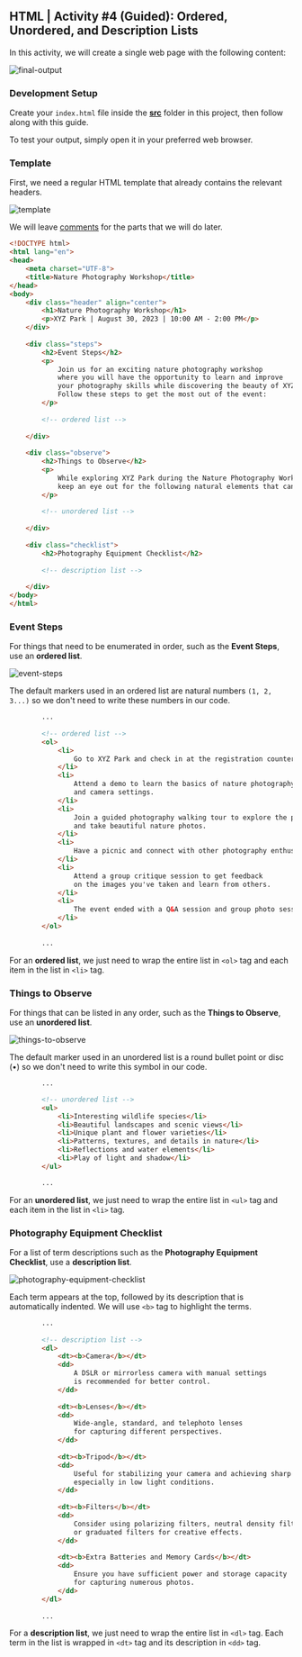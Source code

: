 ## HTML | Activity #4 (Guided): Ordered, Unordered, and Description Lists
In this activity, we will create a single web page with the following content:

![final-output](assets/html-04--01-final-output.jpg)


### Development Setup
Create your `index.html` file inside the [**src**](/src) folder in this project,
then follow along with this guide.

To test your output, simply open it in your preferred web browser.


### Template
First, we need a regular HTML template that already contains the relevant headers.

![template](assets/html-04--02-template.jpg)

We will leave [comments](https://www.w3schools.com/html/html_comments.asp) for the parts that we will do later.

```html
<!DOCTYPE html>
<html lang="en">
<head>
    <meta charset="UTF-8">
    <title>Nature Photography Workshop</title>
</head>
<body>
    <div class="header" align="center">
        <h1>Nature Photography Workshop</h1>
        <p>XYZ Park | August 30, 2023 | 10:00 AM - 2:00 PM</p>
    </div>
    
    <div class="steps">
        <h2>Event Steps</h2>
        <p>
            Join us for an exciting nature photography workshop
            where you will have the opportunity to learn and improve
            your photography skills while discovering the beauty of XYZ Park.
            Follow these steps to get the most out of the event:
        </p>
        
        <!-- ordered list -->
        
    </div>
    
    <div class="observe">
        <h2>Things to Observe</h2>
        <p>
            While exploring XYZ Park during the Nature Photography Workshop,
            keep an eye out for the following natural elements that can make for great photos:
        </p>
        
        <!-- unordered list -->
        
    </div>
    
    <div class="checklist">
        <h2>Photography Equipment Checklist</h2>
        
        <!-- description list -->
        
    </div>
</body>
</html>
```


### Event Steps
For things that need to be enumerated in order,
such as the **Event Steps**, use an **ordered list**.

![event-steps](assets/html-04--03-event-steps.jpg)

The default markers used in an ordered list are natural numbers `(1, 2, 3...)`
so we don't need to write these numbers in our code.

```html
        ...
        
        <!-- ordered list -->
        <ol>
            <li>
                Go to XYZ Park and check in at the registration counter.
            </li>
            <li>
                Attend a demo to learn the basics of nature photography
                and camera settings.
            </li>
            <li>
                Join a guided photography walking tour to explore the park
                and take beautiful nature photos.
            </li>
            <li>
                Have a picnic and connect with other photography enthusiasts.
            </li>
            <li>
                Attend a group critique session to get feedback
                on the images you've taken and learn from others.
            </li>
            <li>
                The event ended with a Q&A session and group photo session.
            </li>
        </ol>
        
        ...
```

For an **ordered list**, we just need to wrap
the entire list in `<ol>` tag and each item in the list in `<li>` tag.


### Things to Observe
For things that can be listed in any order,
such as the **Things to Observe**, use an **unordered list**.

![things-to-observe](assets/html-04--04-things-to-observe.jpg)

The default marker used in an unordered list is a round bullet point or disc (•)
so we don't need to write this symbol in our code.

```html
        ...

        <!-- unordered list -->
        <ul>
            <li>Interesting wildlife species</li>
            <li>Beautiful landscapes and scenic views</li>
            <li>Unique plant and flower varieties</li>
            <li>Patterns, textures, and details in nature</li>
            <li>Reflections and water elements</li>
            <li>Play of light and shadow</li>
        </ul>

        ...
```

For an **unordered list**, we just need to wrap
the entire list in `<ul>` tag and each item in the list in `<li>` tag.


### Photography Equipment Checklist
For a list of term descriptions
such as the **Photography Equipment Checklist**, use a **description list**.

![photography-equipment-checklist](assets/html-04--05-photography-equipment-checklist.jpg)

Each term appears at the top,
followed by its description that is automatically indented.
We will use `<b>` tag to highlight the terms. 

```html
        ...
        
        <!-- description list -->
        <dl>
            <dt><b>Camera</b></dt>
            <dd>
                A DSLR or mirrorless camera with manual settings
                is recommended for better control.
            </dd>
        
            <dt><b>Lenses</b></dt>
            <dd>
                Wide-angle, standard, and telephoto lenses
                for capturing different perspectives.
            </dd>
        
            <dt><b>Tripod</b></dt>
            <dd>
                Useful for stabilizing your camera and achieving sharp images,
                especially in low light conditions.
            </dd>
        
            <dt><b>Filters</b></dt>
            <dd>
                Consider using polarizing filters, neutral density filters,
                or graduated filters for creative effects.
            </dd>
        
            <dt><b>Extra Batteries and Memory Cards</b></dt>
            <dd>
                Ensure you have sufficient power and storage capacity
                for capturing numerous photos.
            </dd>
        </dl>
        
        ...
```

For a **description list**, we just need to wrap
the entire list in `<dl>` tag.
Each term in the list is wrapped in `<dt>` tag
and its description in `<dd>` tag.
